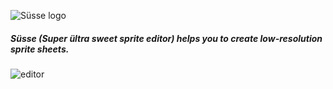 ![Süsse logo](http://s29.postimg.org/x9g8w8ul3/icon_Big.png)

##### Süsse (Super ültra sweet sprite editor) helps you to create low-resolution sprite sheets.

![editor](http://s8.postimg.org/g99frtt0l/finalfinal.gif)
